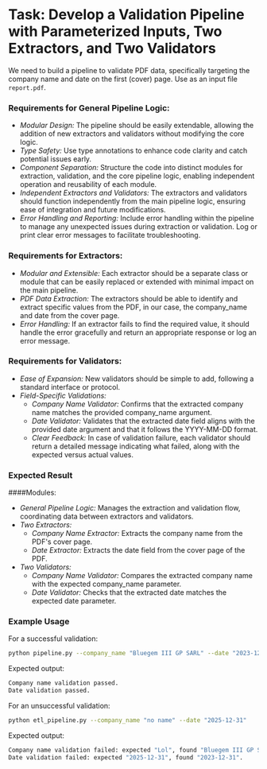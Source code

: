 # Task: Develop a Validation Pipeline with Parameterized Inputs, Two Extractors, and Two Validators

We need to build a pipeline to validate PDF data, specifically targeting the company name and date on the first (cover) page. Use as an input file `report.pdf`.

### Requirements for General Pipeline Logic:
- *Modular Design:* The pipeline should be easily extendable, allowing the addition of new extractors and validators without modifying the core logic.
- *Type Safety:* Use type annotations to enhance code clarity and catch potential issues early.
- *Component Separation:* Structure the code into distinct modules for extraction, validation, and the core pipeline logic, enabling independent operation and reusability of each module.
- *Independent Extractors and Validators:* The extractors and validators should function independently from the main pipeline logic, ensuring ease of integration and future modifications.
- *Error Handling and Reporting:* Include error handling within the pipeline to manage any unexpected issues during extraction or validation. Log or print clear error messages to facilitate troubleshooting.

### Requirements for Extractors:
- *Modular and Extensible:* Each extractor should be a separate class or module that can be easily replaced or extended with minimal impact on the main pipeline.
- *PDF Data Extraction:* The extractors should be able to identify and extract specific values from the PDF, in our case, the company_name and date from the cover page.
- *Error Handling:* If an extractor fails to find the required value, it should handle the error gracefully and return an appropriate response or log an error message.

### Requirements for Validators:
- *Ease of Expansion:* New validators should be simple to add, following a standard interface or protocol.
- *Field-Specific Validations:*
  - *Company Name Validator:* Confirms that the extracted company name matches the provided company_name argument.
  - *Date Validator:* Validates that the extracted date field aligns with the provided date argument and that it follows the YYYY-MM-DD format.
  - *Clear Feedback:* In case of validation failure, each validator should return a detailed message indicating what failed, along with the expected versus actual values.

### Expected Result
####Modules:
- *General Pipeline Logic:* Manages the extraction and validation flow, coordinating data between extractors and validators.
- *Two Extractors:*
  - *Company Name Extractor:* Extracts the company name from the PDF's cover page.
  - *Date Extractor:* Extracts the date field from the cover page of the PDF.
- *Two Validators:*
  - *Company Name Validator:* Compares the extracted company name with the expected company_name parameter.
  - *Date Validator:* Checks that the extracted date matches the expected date parameter.

### Example Usage
For a successful validation:
```bash
python pipeline.py --company_name "Bluegem III GP SARL" --date "2023-12-31"
```
Expected output:
```bash
Company name validation passed.
Date validation passed.
```

For an unsuccessful validation:
```bash
python etl_pipeline.py --company_name "no name" --date "2025-12-31"
```
Expected output:
```bash
Company name validation failed: expected "Lol", found "Bluegem III GP SARL".
Date validation failed: expected "2025-12-31", found "2023-12-31".
```